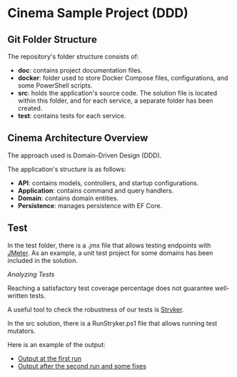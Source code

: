 # Cinema Sample Project (DDD)

## Git Folder Structure

The repository's folder structure consists of:

- **doc**: contains project documentation files.
- **docker**: folder used to store Docker Compose files, configurations, and some PowerShell scripts.
- **src**: holds the application's source code. The solution file is located within this folder, and for each service, a separate folder has been created.
- **test**: contains tests for each service.

## Cinema Architecture Overview

The approach used is Domain-Driven Design (DDD).

The application's structure is as follows:

- **API**: contains models, controllers, and startup configurations.
- **Application**: contains command and query handlers.
- **Domain**: contains domain entities.
- **Persistence**: manages persistence with EF Core.

## Test

In the test folder, there is a .jmx file that allows testing endpoints with [JMeter](https://jmeter.apache.org/).
As an example, a unit test project for some domains has been included in the solution.

*Analyzing Tests*

Reaching a satisfactory test coverage percentage does not guarantee well-written tests.

A useful tool to check the robustness of our tests is [Stryker](https://stryker-mutator.io/).

In the src solution, there is a RunStryker.ps1 file that allows running test mutators.

Here is an example of the output:

- [Output at the first run](docs/mutation-report.FirstRun.html)
- [Output after the second run and some fixes](docs/mutation-report.SecondRun.html)


